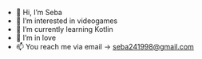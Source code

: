 - 👋 Hi, I’m Seba
- 👀 I’m interested in videogames
- 🌱 I’m currently learning Kotlin
- 💞️ I’m in love
- 📫 You reach me via email -> seba241998@gmail.com

<!---
UnTalSeba/UnTalSeba is a ✨ special ✨ repository because its `README.md` (this file) appears on your GitHub profile.
You can click the Preview link to take a look at your changes.
--->
